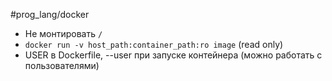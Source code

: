 #prog_lang/docker 

- Не монтировать `/`
- `docker run -v host_path:container_path:ro image` (read only)
- USER в Dockerfile, --user при запуске контейнера (можно работать с пользователями)
